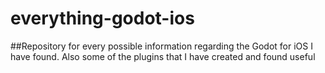 # everything-godot-ios

##Repository for every possible information regarding the Godot for iOS I have found. Also some of the plugins that I have created and found useful
